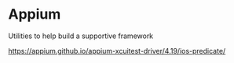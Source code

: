 # Appium
Utilities to help build a supportive framework

https://appium.github.io/appium-xcuitest-driver/4.19/ios-predicate/
